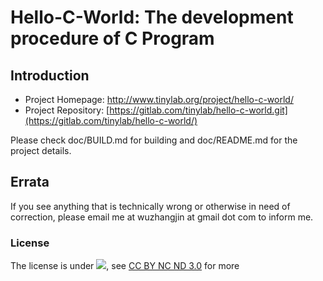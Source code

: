 # Hello-C-World: The development procedure of C Program #


## Introduction

- Project Homepage: <http://www.tinylab.org/project/hello-c-world/>
- Project Repository: [https://gitlab.com/tinylab/hello-c-world.git](https://gitlab.com/tinylab/hello-c-world/)

Please check doc/BUILD.md for building and doc/README.md for the project details.

## Errata

If you see anything that is technically wrong or otherwise in need of
correction, please email me at wuzhangjin at gmail dot com to inform me.

### License

The license is under ![](http://i.creativecommons.org/l/by-nc-nd/3.0/88x31.png), see [CC BY NC ND 3.0](http://creativecommons.org/licenses/by-nc-nd/3.0/) for more
